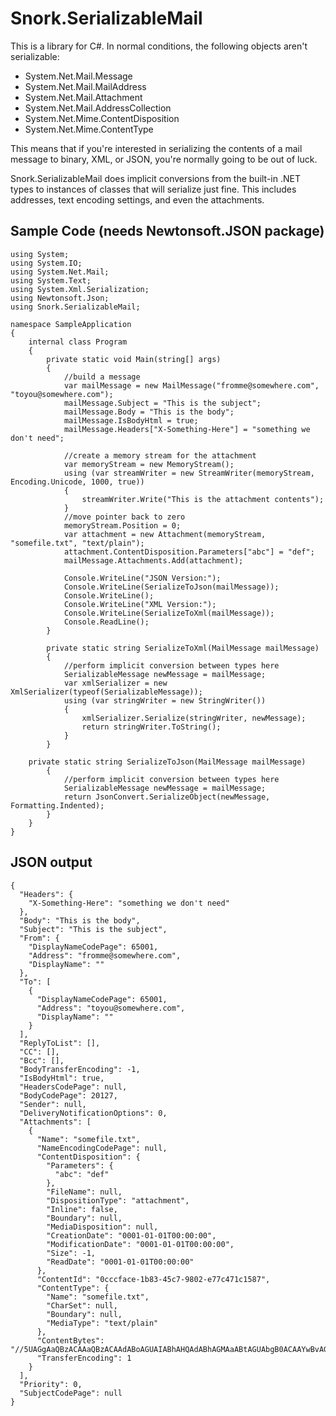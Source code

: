 # Snork.SerializableMail
This is a library for C#.  In normal conditions, the following objects aren't serializable:

 - System.Net.Mail.Message
 - System.Net.Mail.MailAddress
 - System.Net.Mail.Attachment
 - System.Net.Mail.AddressCollection
 - System.Net.Mime.ContentDisposition
 - System.Net.Mime.ContentType

This means that if you're interested in serializing the contents of a mail message to binary, XML, or JSON, you're normally going to be out of luck.

Snork.SerializableMail does implicit conversions from the built-in .NET types to instances of classes that will serialize just fine.   This includes addresses, text encoding settings, and even the attachments.

## Sample Code (needs Newtonsoft.JSON package)
    using System;
    using System.IO;
    using System.Net.Mail;
    using System.Text;
    using System.Xml.Serialization;
    using Newtonsoft.Json;
    using Snork.SerializableMail;
    
    namespace SampleApplication
    {
        internal class Program
        {
            private static void Main(string[] args)
            {
                //build a message
                var mailMessage = new MailMessage("fromme@somewhere.com", "toyou@somewhere.com");
                mailMessage.Subject = "This is the subject";
                mailMessage.Body = "This is the body";
                mailMessage.IsBodyHtml = true;
                mailMessage.Headers["X-Something-Here"] = "something we don't need";
    
                //create a memory stream for the attachment
                var memoryStream = new MemoryStream();
                using (var streamWriter = new StreamWriter(memoryStream, Encoding.Unicode, 1000, true))
                {
                    streamWriter.Write("This is the attachment contents");
                }
                //move pointer back to zero
                memoryStream.Position = 0;
                var attachment = new Attachment(memoryStream, "somefile.txt", "text/plain");
                attachment.ContentDisposition.Parameters["abc"] = "def";
                mailMessage.Attachments.Add(attachment);
    
                Console.WriteLine("JSON Version:");
                Console.WriteLine(SerializeToJson(mailMessage));
                Console.WriteLine();
                Console.WriteLine("XML Version:");
                Console.WriteLine(SerializeToXml(mailMessage));
                Console.ReadLine();
            }
    
            private static string SerializeToXml(MailMessage mailMessage)
            {
                //perform implicit conversion between types here
                SerializableMessage newMessage = mailMessage;
                var xmlSerializer = new XmlSerializer(typeof(SerializableMessage));
                using (var stringWriter = new StringWriter())
                {
                    xmlSerializer.Serialize(stringWriter, newMessage);
                    return stringWriter.ToString();
                }
            }
    
        private static string SerializeToJson(MailMessage mailMessage)
            {
                //perform implicit conversion between types here
                SerializableMessage newMessage = mailMessage;
                return JsonConvert.SerializeObject(newMessage, Formatting.Indented);
            }
        }
    }

## JSON output
    {
      "Headers": {
        "X-Something-Here": "something we don't need"
      },
      "Body": "This is the body",
      "Subject": "This is the subject",
      "From": {
        "DisplayNameCodePage": 65001,
        "Address": "fromme@somewhere.com",
        "DisplayName": ""
      },
      "To": [
        {
          "DisplayNameCodePage": 65001,
          "Address": "toyou@somewhere.com",
          "DisplayName": ""
        }
      ],
      "ReplyToList": [],
      "CC": [],
      "Bcc": [],
      "BodyTransferEncoding": -1,
      "IsBodyHtml": true,
      "HeadersCodePage": null,
      "BodyCodePage": 20127,
      "Sender": null,
      "DeliveryNotificationOptions": 0,
      "Attachments": [
        {
          "Name": "somefile.txt",
          "NameEncodingCodePage": null,
          "ContentDisposition": {
            "Parameters": {
              "abc": "def"
            },
            "FileName": null,
            "DispositionType": "attachment",
            "Inline": false,
            "Boundary": null,
            "MediaDisposition": null,
            "CreationDate": "0001-01-01T00:00:00",
            "ModificationDate": "0001-01-01T00:00:00",
            "Size": -1,
            "ReadDate": "0001-01-01T00:00:00"
          },
          "ContentId": "0cccface-1b83-45c7-9802-e77c471c1587",
          "ContentType": {
            "Name": "somefile.txt",
            "CharSet": null,
            "Boundary": null,
            "MediaType": "text/plain"
          },
          "ContentBytes": "//5UAGgAaQBzACAAaQBzACAAdABoAGUAIABhAHQAdABhAGMAaABtAGUAbgB0ACAAYwBvAG4AdABlAG4AdABzAA==",
          "TransferEncoding": 1
        }
      ],
      "Priority": 0,
      "SubjectCodePage": null
    }
